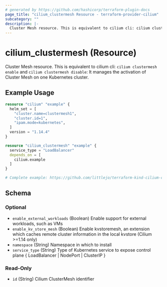 ```yaml
---
# generated by https://github.com/hashicorp/terraform-plugin-docs
page_title: "cilium_clustermesh Resource - terraform-provider-cilium"
subcategory: ""
description: |-
  Cluster Mesh resource. This is equivalent to cilium cli: cilium clustermesh enable and cilium clustermesh disable: It manages the activation of Cluster Mesh on one Kubernetes cluster.
---
```


# cilium_clustermesh (Resource)

Cluster Mesh resource. This is equivalent to cilium cli: `cilium clustermesh enable` and `cilium clustermesh disable`: It manages the activation of Cluster Mesh on one Kubernetes cluster.

## Example Usage

```terraform
resource "cilium" "example" {
  helm_set = [
    "cluster.name=clustermesh1",
    "cluster.id=1",
    "ipam.mode=kubernetes",
  ]
  version = "1.14.4"
}

resource "cilium_clustermesh" "example" {
  service_type = "LoadBalancer"
  depends_on = [
    cilium.example
  ]
}

# Complete example: https://github.com/littlejo/terraform-kind-cilium-clustermesh
```

<!-- schema generated by tfplugindocs -->
## Schema

### Optional

- `enable_external_workloads` (Boolean) Enable support for external workloads, such as VMs
- `enable_kv_store_mesh` (Boolean) Enable kvstoremesh, an extension which caches remote cluster information in the local kvstore (Cilium >=1.14 only)
- `namespace` (String) Namespace in which to install
- `service_type` (String) Type of Kubernetes service to expose control plane { LoadBalancer | NodePort | ClusterIP }

### Read-Only

- `id` (String) Cilium ClusterMesh identifier
